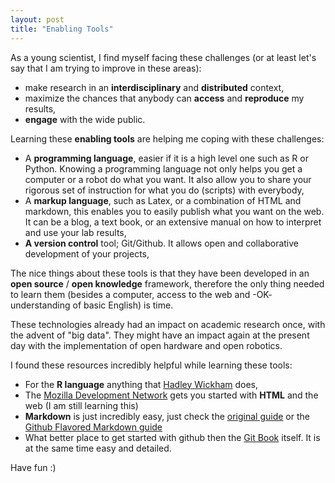 ```yaml
---
layout: post
title: "Enabling Tools"
---
```


As a young scientist, I find myself facing these challenges (or at least
let's say that I am trying to improve in these areas):

- make research in an **interdisciplinary** and **distributed** context,
- maximize the chances that anybody can **access** and **reproduce** my results,
- **engage** with the wide public.

Learning these **enabling tools** are helping me coping with these challenges:

- A **programming language**, easier if it is a high level one such as R or Python. Knowing a programming language not only helps you get a computer or a robot do what you want. It also allow you to share your rigorous set of instruction for what you do (scripts) with everybody,
- A **markup language**, such as Latex, or a combination of HTML and markdown, this enables you to easily publish what you want on the web. It can be a blog, a text book, or an extensive manual on how to interpret and use your lab results,
- **A version control** tool; Git/Github. It allows open and collaborative development of your projects,

The nice things about these tools is that they have been developed in an **open
source** / **open knowledge** framework, therefore the only thing needed to
learn them (besides a computer, access to the web and -OK- understanding of basic English) is time.

These technologies already had an impact on academic research once, with
the advent of "big data". They might have an impact again at the present day with the implementation of open hardware and open robotics.

I found these resources incredibly helpful while learning these tools:

- For the **R language** anything that [Hadley Wickham](http://hadley.nz/) does,
- The [Mozilla Development Network](https://developer.mozilla.org/en-US/docs/Learn/Getting_started_with_the_web) gets you started with **HTML** and the web (I am still learning this)
- **Markdown** is just incredibly easy, just check the [original guide](http://daringfireball.net/projects/markdown/) or the [Github Flavored Markdown guide](https://guides.github.com/features/mastering-markdown/)
- What better place to get started with github then the [Git Book](https://git-scm.com/book/en/v2) itself. It is at the same time easy and detailed.

Have fun :)
